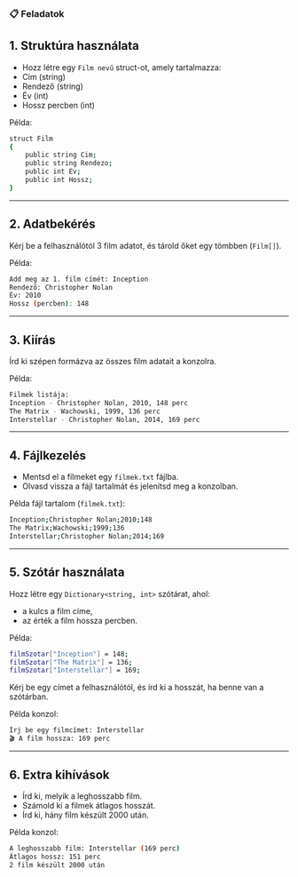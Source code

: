 ### 📋 Feladatok

## 1. Struktúra használata
- Hozz létre egy `Film nevű` struct-ot, amely tartalmazza:
- Cím (string)
- Rendező (string)
- Év (int)
- Hossz percben (int)

Példa:
```bash
struct Film
{
    public string Cim;
    public string Rendezo;
    public int Ev;
    public int Hossz;
}
```

---

## 2. Adatbekérés
Kérj be a felhasználótól 3 film adatot, és tárold őket egy tömbben (`Film[]`).

Példa:
```bash
Add meg az 1. film címét: Inception
Rendező: Christopher Nolan
Év: 2010
Hossz (percben): 148
```

---

## 3. Kiírás
Írd ki szépen formázva az összes film adatait a konzolra.

Példa:
```bash
Filmek listája:
Inception - Christopher Nolan, 2010, 148 perc
The Matrix - Wachowski, 1999, 136 perc
Interstellar - Christopher Nolan, 2014, 169 perc
```

---

## 4. Fájlkezelés
- Mentsd el a filmeket egy `filmek.txt` fájlba.
- Olvasd vissza a fájl tartalmát és jelenítsd meg a konzolban.

Példa fájl tartalom (`filmek.txt`):
```bash
Inception;Christopher Nolan;2010;148
The Matrix;Wachowski;1999;136
Interstellar;Christopher Nolan;2014;169
```

---

## 5. Szótár használata
Hozz létre egy `Dictionary<string, int>` szótárat, ahol:
- a kulcs a film címe,
- az érték a film hossza percben.

Példa:
```bash
filmSzotar["Inception"] = 148;
filmSzotar["The Matrix"] = 136;
filmSzotar["Interstellar"] = 169;
```

Kérj be egy címet a felhasználótól, és írd ki a hosszát, ha benne van a szótárban.

Példa konzol:
```bash
Írj be egy filmcímet: Interstellar
🎬 A film hossza: 169 perc
```

---

## 6. Extra kihívások
- Írd ki, melyik a leghosszabb film.
- Számold ki a filmek átlagos hosszát.
- Írd ki, hány film készült 2000 után.

Példa konzol:
```bash
A leghosszabb film: Interstellar (169 perc)
Átlagos hossz: 151 perc
2 film készült 2000 után
```
